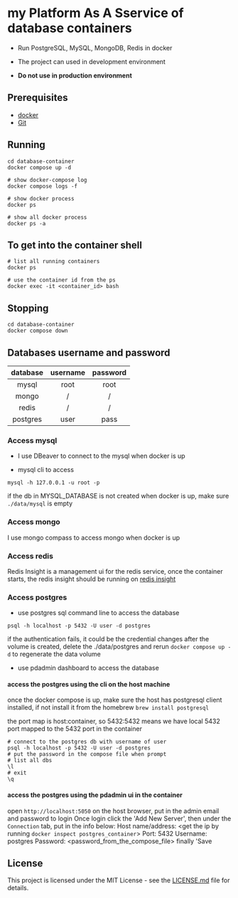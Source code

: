 # my Platform As A Sservice of database containers

- Run PostgreSQL, MySQL, MongoDB, Redis in docker

- The project can used in development environment

- **Do not use in production environment**

## Prerequisites

- [docker](https://docs.docker.com/install/)
- [Git](https://git-scm.com/)

## Running

```shell
cd database-container
docker compose up -d

# show docker-compose log
docker compose logs -f

# show docker process
docker ps

# show all docker process
docker ps -a
```

## To get into the container shell

```shell
# list all running containers
docker ps

# use the container id from the ps
docker exec -it <container_id> bash
```

## Stopping

```shell
cd database-container
docker compose down
```

## Databases username and password

| database | username | password |
| :------: | :------: | :------: |
|  mysql   |   root   |   root   |
|  mongo   |    /     |    /     |
|  redis   |    /     |    /     |
| postgres |   user   |   pass   |

### Access mysql

- I use DBeaver to connect to the mysql when docker is up

- mysql cli to access

```
mysql -h 127.0.0.1 -u root -p
```

if the db in MYSQL_DATABASE is not created when docker is up, make sure `./data/mysql` is empty

### Access mongo

I use mongo compass to access mongo when docker is up

### Access redis

Redis Insight is a management ui for the redis service, once the container starts, the redis insight
should be running on
[redis insight](http://localhost:8001/)

### Access postgres

- use postgres sql command line to access the database

```
psql -h localhost -p 5432 -U user -d postgres
```

if the authentication fails, it could be the credential changes after the volume is created, delete the ./data/postgres and rerun `docker compose up -d` to regenerate the data volume

- use pdadmin dashboard to access the database

#### access the postgres using the cli on the host machine

once the docker compose is up, make sure the host has postgresql client installed, if not install it from the homebrew `brew install postgresql`

the port map is host:container, so 5432:5432 means we have local 5432 port mapped to the 5432 port in the container

```shell
# connect to the postgres db with username of user
psql -h localhost -p 5432 -U user -d postgres
# put the password in the compose file when prompt
# list all dbs
\l
# exit
\q

```

#### access the postgres using the pdadmin ui in the container

open `http://localhost:5050` on the host browser, put in the admin email and password to login
Once login click the 'Add New Server', then under the `Connection` tab, put in the info below:
Host name/address: <get the ip by running `docker inspect postgres_container`>
Port: 5432
Username: postgres
Password: <password_from_the_compose_file>
finally 'Save

## License

This project is licensed under the MIT License - see the [LICENSE.md](https://github.com/shunchaowang/my-platform-docker/LICENSE) file for details.
